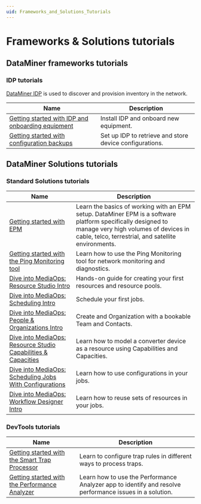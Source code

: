 ```yaml
---
uid: Frameworks_and_Solutions_Tutorials
---
```


# Frameworks & Solutions tutorials

## DataMiner frameworks tutorials

### IDP tutorials

[DataMiner IDP](xref:SolIDP) is used to discover and provision inventory in the network.

| Name | Description |
|--|--|
| [Getting started with IDP and onboarding equipment](xref:IDP_Tutorial_DiscoveryAndProvisioning) | Install IDP and onboard new equipment. |
| [Getting started with configuration backups](xref:IDP_Tutorial_TakeConfigurationBackup) | Set up IDP to retrieve and store device configurations. |

## DataMiner Solutions tutorials

### Standard Solutions tutorials

| Name | Description |
|--|--|
| [Getting started with EPM](xref:EPM_Introduction_Tutorial) | Learn the basics of working with an EPM setup. DataMiner EPM is a software platform specifically designed to manage very high volumes of devices in cable, telco, terrestrial, and satellite environments. |
| [Getting started with the Ping Monitoring tool](xref:Tutorial_Apps_Ping_Monitoring_App) | Learn how to use the Ping Monitoring tool for network monitoring and diagnostics. |
| [Dive into MediaOps: Resource Studio Intro](xref:Tutorial_MediaOps_Resource_Studio_Intro) | Hands-on guide for creating your first resources and resource pools. |
| [Dive into MediaOps: Scheduling Intro](xref:Tutorial_MediaOps_Scheduling_Encoder_Decoder) | Schedule your first jobs. |
| [Dive into MediaOps: People & Organizations Intro](xref:Tutorial_MediaOps_People_and_Organizations_Intro) | Create and Organization with a bookable Team and Contacts. |
| [Dive into MediaOps: Resource Studio Capabilities & Capacities](xref:Tutorial_MediaOps_Resource_Studio_Capabilities_and_Capacities) | Learn how to model a converter device as a resource using Capabilities and Capacities. |
| [Dive into MediaOps: Scheduling Jobs With Configurations](xref:Tutorial_MediaOps_Scheduling_Configurations) | Learn how to use configurations in your jobs. |
| [Dive into MediaOps: Workflow Designer Intro](xref:Tutorial_MediaOps_Workflow_Designer_Intro) | Learn how to reuse sets of resources in your jobs. |

          
### DevTools tutorials

| Name | Description |
|--|--|
| [Getting started with the Smart Trap Processor](xref:Smart_Trap_Processor_Tutorial) | Learn to configure trap rules in different ways to process traps. |
| [Getting started with the Performance Analyzer](xref:Performance_Analyzer_Getting_Started_Tutorial) | Learn how to use the Performance Analyzer app to identify and resolve performance issues in a solution. |
